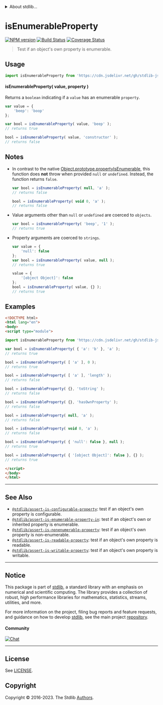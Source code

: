 <!--

@license Apache-2.0

Copyright (c) 2018 The Stdlib Authors.

Licensed under the Apache License, Version 2.0 (the "License");
you may not use this file except in compliance with the License.
You may obtain a copy of the License at

   http://www.apache.org/licenses/LICENSE-2.0

Unless required by applicable law or agreed to in writing, software
distributed under the License is distributed on an "AS IS" BASIS,
WITHOUT WARRANTIES OR CONDITIONS OF ANY KIND, either express or implied.
See the License for the specific language governing permissions and
limitations under the License.

-->


<details>
  <summary>
    About stdlib...
  </summary>
  <p>We believe in a future in which the web is a preferred environment for numerical computation. To help realize this future, we've built stdlib. stdlib is a standard library, with an emphasis on numerical and scientific computation, written in JavaScript (and C) for execution in browsers and in Node.js.</p>
  <p>The library is fully decomposable, being architected in such a way that you can swap out and mix and match APIs and functionality to cater to your exact preferences and use cases.</p>
  <p>When you use stdlib, you can be absolutely certain that you are using the most thorough, rigorous, well-written, studied, documented, tested, measured, and high-quality code out there.</p>
  <p>To join us in bringing numerical computing to the web, get started by checking us out on <a href="https://github.com/stdlib-js/stdlib">GitHub</a>, and please consider <a href="https://opencollective.com/stdlib">financially supporting stdlib</a>. We greatly appreciate your continued support!</p>
</details>

# isEnumerableProperty

[![NPM version][npm-image]][npm-url] [![Build Status][test-image]][test-url] [![Coverage Status][coverage-image]][coverage-url] <!-- [![dependencies][dependencies-image]][dependencies-url] -->

> Test if an object's own property is enumerable.



<section class="usage">

## Usage

```javascript
import isEnumerableProperty from 'https://cdn.jsdelivr.net/gh/stdlib-js/assert-is-enumerable-property@esm/index.mjs';
```

#### isEnumerableProperty( value, property )

Returns a `boolean` indicating if a `value` has an enumerable `property`.

```javascript
var value = {
    'beep': 'boop'
};

var bool = isEnumerableProperty( value, 'beep' );
// returns true

bool = isEnumerableProperty( value, 'constructor' );
// returns false
```

</section>

<!-- /.usage -->

<section class="notes">

## Notes

-   In contrast to the native [Object.prototype.propertyIsEnumerable][mdn-object-property-is-enumerable], this function does **not** throw when provided `null` or `undefined`. Instead, the function returns `false`.

    ```javascript
    var bool = isEnumerableProperty( null, 'a' );
    // returns false

    bool = isEnumerableProperty( void 0, 'a' );
    // returns false
    ```

-   Value arguments other than `null` or `undefined` are coerced to `objects`.

    ```javascript
    var bool = isEnumerableProperty( 'beep', '1' );
    // returns true
    ```

-   Property arguments are coerced to `strings`.

    ```javascript
    var value = {
        'null': false
    };
    var bool = isEnumerableProperty( value, null );
    // returns true

    value = {
        '[object Object]': false
    };
    bool = isEnumerableProperty( value, {} );
    // returns true
    ```

</section>

<!-- /.notes -->

<section class="examples">

## Examples

<!-- eslint-disable object-curly-newline -->

<!-- eslint no-undef: "error" -->

```html
<!DOCTYPE html>
<html lang="en">
<body>
<script type="module">

import isEnumerableProperty from 'https://cdn.jsdelivr.net/gh/stdlib-js/assert-is-enumerable-property@esm/index.mjs';

var bool = isEnumerableProperty( { 'a': 'b' }, 'a' );
// returns true

bool = isEnumerableProperty( [ 'a' ], 0 );
// returns true

bool = isEnumerableProperty( [ 'a' ], 'length' );
// returns false

bool = isEnumerableProperty( {}, 'toString' );
// returns false

bool = isEnumerableProperty( {}, 'hasOwnProperty' );
// returns false

bool = isEnumerableProperty( null, 'a' );
// returns false

bool = isEnumerableProperty( void 0, 'a' );
// returns false

bool = isEnumerableProperty( { 'null': false }, null );
// returns true

bool = isEnumerableProperty( { '[object Object]': false }, {} );
// returns true

</script>
</body>
</html>
```

</section>

<!-- /.examples -->

<!-- Section for related `stdlib` packages. Do not manually edit this section, as it is automatically populated. -->

<section class="related">

* * *

## See Also

-   <span class="package-name">[`@stdlib/assert-is-configurable-property`][@stdlib/assert/is-configurable-property]</span><span class="delimiter">: </span><span class="description">test if an object's own property is configurable.</span>
-   <span class="package-name">[`@stdlib/assert-is-enumerable-property-in`][@stdlib/assert/is-enumerable-property-in]</span><span class="delimiter">: </span><span class="description">test if an object's own or inherited property is enumerable.</span>
-   <span class="package-name">[`@stdlib/assert-is-nonenumerable-property`][@stdlib/assert/is-nonenumerable-property]</span><span class="delimiter">: </span><span class="description">test if an object's own property is non-enumerable.</span>
-   <span class="package-name">[`@stdlib/assert-is-readable-property`][@stdlib/assert/is-readable-property]</span><span class="delimiter">: </span><span class="description">test if an object's own property is readable.</span>
-   <span class="package-name">[`@stdlib/assert-is-writable-property`][@stdlib/assert/is-writable-property]</span><span class="delimiter">: </span><span class="description">test if an object's own property is writable.</span>

</section>

<!-- /.related -->

<!-- Section for all links. Make sure to keep an empty line after the `section` element and another before the `/section` close. -->


<section class="main-repo" >

* * *

## Notice

This package is part of [stdlib][stdlib], a standard library with an emphasis on numerical and scientific computing. The library provides a collection of robust, high performance libraries for mathematics, statistics, streams, utilities, and more.

For more information on the project, filing bug reports and feature requests, and guidance on how to develop [stdlib][stdlib], see the main project [repository][stdlib].

#### Community

[![Chat][chat-image]][chat-url]

---

## License

See [LICENSE][stdlib-license].


## Copyright

Copyright &copy; 2016-2023. The Stdlib [Authors][stdlib-authors].

</section>

<!-- /.stdlib -->

<!-- Section for all links. Make sure to keep an empty line after the `section` element and another before the `/section` close. -->

<section class="links">

[npm-image]: http://img.shields.io/npm/v/@stdlib/assert-is-enumerable-property.svg
[npm-url]: https://npmjs.org/package/@stdlib/assert-is-enumerable-property

[test-image]: https://github.com/stdlib-js/assert-is-enumerable-property/actions/workflows/test.yml/badge.svg?branch=v0.1.0
[test-url]: https://github.com/stdlib-js/assert-is-enumerable-property/actions/workflows/test.yml?query=branch:v0.1.0

[coverage-image]: https://img.shields.io/codecov/c/github/stdlib-js/assert-is-enumerable-property/main.svg
[coverage-url]: https://codecov.io/github/stdlib-js/assert-is-enumerable-property?branch=main

<!--

[dependencies-image]: https://img.shields.io/david/stdlib-js/assert-is-enumerable-property.svg
[dependencies-url]: https://david-dm.org/stdlib-js/assert-is-enumerable-property/main

-->

[chat-image]: https://img.shields.io/gitter/room/stdlib-js/stdlib.svg
[chat-url]: https://app.gitter.im/#/room/#stdlib-js_stdlib:gitter.im

[stdlib]: https://github.com/stdlib-js/stdlib

[stdlib-authors]: https://github.com/stdlib-js/stdlib/graphs/contributors

[umd]: https://github.com/umdjs/umd
[es-module]: https://developer.mozilla.org/en-US/docs/Web/JavaScript/Guide/Modules

[deno-url]: https://github.com/stdlib-js/assert-is-enumerable-property/tree/deno
[umd-url]: https://github.com/stdlib-js/assert-is-enumerable-property/tree/umd
[esm-url]: https://github.com/stdlib-js/assert-is-enumerable-property/tree/esm
[branches-url]: https://github.com/stdlib-js/assert-is-enumerable-property/blob/main/branches.md

[stdlib-license]: https://raw.githubusercontent.com/stdlib-js/assert-is-enumerable-property/main/LICENSE

[mdn-object-property-is-enumerable]: https://developer.mozilla.org/en-US/docs/Web/JavaScript/Reference/Global_Objects/Object/propertyIsEnumerable

<!-- <related-links> -->

[@stdlib/assert/is-configurable-property]: https://github.com/stdlib-js/assert-is-configurable-property/tree/esm

[@stdlib/assert/is-enumerable-property-in]: https://github.com/stdlib-js/assert-is-enumerable-property-in/tree/esm

[@stdlib/assert/is-nonenumerable-property]: https://github.com/stdlib-js/assert-is-nonenumerable-property/tree/esm

[@stdlib/assert/is-readable-property]: https://github.com/stdlib-js/assert-is-readable-property/tree/esm

[@stdlib/assert/is-writable-property]: https://github.com/stdlib-js/assert-is-writable-property/tree/esm

<!-- </related-links> -->

</section>

<!-- /.links -->
